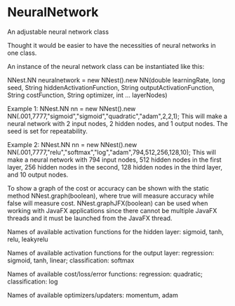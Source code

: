 # NeuralNetwork
An adjustable neural network class

Thought it would be easier to have the necessities of neural networks in one class.

An instance of the neural network class can be instantiated like this:

NNest.NN neuralnetwork = new NNest().new NN(double learningRate, long seed, String hiddenActivationFunction, String outputActivationFunction, String costFunction, String optimizer, int ... layerNodes)

Example 1: NNest.NN nn = new NNest().new NN(.001,7777,"sigmoid","sigmoid","quadratic","adam",2,2,1);
This will make a neural network with 2 input nodes, 2 hidden nodes, and 1 output nodes.
The seed is set for repeatability.

Example 2: NNest.NN nn = new NNest().new NN(.001,7777,"relu","softmax","log","adam",794,512,256,128,10); 
This will make a neural network with 794 input nodes, 512 hidden nodes in the first layer, 256 hidden nodes in the second, 128 hidden nodes in the third layer, and 10 output nodes.

To show a graph of the cost or accuracy can be shown with the static method NNest.graph(boolean), where true will measure accuracy while false will measure cost.
NNest.graphJFX(boolean) can be used when working with JavaFX applications since there cannot be multiple JavaFX threads and it must be launched from the JavaFX thread.

Names of available activation functions for the hidden layer: sigmoid, tanh, relu, leakyrelu

Names of available activation functions for the output layer: regression: sigmoid, tanh, linear; classification: softmax

Names of available cost/loss/error functions: regression: quadratic; classification: log

Names of available optimizers/updaters: momentum, adam
